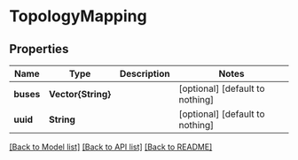 # TopologyMapping


## Properties
Name | Type | Description | Notes
------------ | ------------- | ------------- | -------------
**buses** | **Vector{String}** |  | [optional] [default to nothing]
**uuid** | **String** |  | [optional] [default to nothing]


[[Back to Model list]](../README.md#models) [[Back to API list]](../README.md#api-endpoints) [[Back to README]](../README.md)


